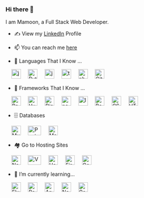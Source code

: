 ### Hi there 👋

<!--
**rmamoonx/rmamoonx** is a ✨ _special_ ✨ repository because its `README.md` (this file) appears on your GitHub profile.

Here are some ideas to get you started:

- 🔭 I’m currently working on ...
- 🌱 I’m currently learning ...
- 👯 I’m looking to collaborate on ...
- 🤔 I’m looking for help with ...
- 💬 Ask me about ...
- 📫 How to reach me: ...
- 😄 Pronouns: ...
- ⚡ Fun fact: ...
-->
I am Mamoon, a Full Stack Web Developer.

- ✍ View my [LinkedIn](https://ae.linkedin.com/in/rajamamoon) Profile
- 📫 You can reach me [here](mailto:r.mamoonxk@hotmail.com)

- 💬 Languages That I Know ...
<p>
       &nbsp; &nbsp;  <img src="https://qph.fs.quoracdn.net/main-qimg-48b7a3d8958565e7aa3ad4dbf2312770.webp" alt="java" width="26" height="26" />
       &nbsp; &nbsp; <img src="https://cdn.worldvectorlogo.com/logos/python-5.svg" alt="Python" width="26" height="26" /> 
       &nbsp; &nbsp; <img src="https://cdn.worldvectorlogo.com/logos/logo-javascript.svg" alt="javascript" width="26" height="26" />
       &nbsp; &nbsp; <img src="https://seeklogo.com/images/T/typescript-logo-B29A3F462D-seeklogo.com.png" alt="typescript" width="26" height="26" />
       &nbsp; &nbsp; <img src="https://cdn.worldvectorlogo.com/logos/php-1.svg" alt="php" width="26" height="26" />
       &nbsp; &nbsp; <img src="https://git-scm.com/images/logos/downloads/Git-Icon-1788C.png" width="26" height="26" alt="Git" />
</p>

- 🔭 Frameworks That I Know ...
<p>
       &nbsp; &nbsp;  <img src="https://cdn.worldvectorlogo.com/logos/react-2.svg" alt="Reactjs" width="26" height="26" />
       &nbsp; &nbsp;  <img src="https://cdn.worldvectorlogo.com/logos/vue-9.svg" alt="Vuejs" width="26" height="26" />
       &nbsp; &nbsp;  <img src="https://cdn.worldvectorlogo.com/logos/django.svg" alt="Django" width="26" height="26" />
       &nbsp; &nbsp;  <img src="https://seeklogo.com/images/N/nodejs-logo-FBE122E377-seeklogo.com.png" alt="nodejs" width="26" height="26" />
       &nbsp; &nbsp;  <img src="https://cdn.worldvectorlogo.com/logos/laravel-2.svg" alt="laravel" width="26" height="26" />
       &nbsp; &nbsp;  <img src="https://cdn.worldvectorlogo.com/logos/bootstrap-4.svg" alt="Bootstrap" width="26" height="26" /> 
       &nbsp; &nbsp;  <img src="https://cdn.worldvectorlogo.com/logos/css-3.svg" alt="CSS" width="26" height="26" />
       &nbsp; &nbsp;  <img src="https://cdn.worldvectorlogo.com/logos/html-1.svg" alt="HTML" width="26" height="26" /> 
</p>

- 🗄️ Databases
<p>
       &nbsp; &nbsp;  <img src="https://cdn.worldvectorlogo.com/logos/mysql-2.svg" width="26" height="26" alt="MySQL" />
       &nbsp; &nbsp;  <img src="https://cdn.worldvectorlogo.com/logos/postgresql.svg" width="36" height="26" alt="PostgreSQL" />
       &nbsp; &nbsp;  <img src="https://cdn.worldvectorlogo.com/logos/mongodb-icon-1.svg" width="26" height="26" alt="MongoDB" />
</p>

- 🏘️ Go to Hosting Sites
<p>
       &nbsp; &nbsp;  <img src="https://cdn.worldvectorlogo.com/logos/netlify.svg" width="26" height="26" alt="Netlify" />
       &nbsp; &nbsp;  <img src="https://cdn.worldvectorlogo.com/logos/vercel.svg" width="36" height="26" alt="Vercel" />
       &nbsp; &nbsp;  <img src="https://cdn.worldvectorlogo.com/logos/heroku-4.svg" width="26" height="26" alt="Heruko" />
       &nbsp; &nbsp;  <img src="https://cdn.worldvectorlogo.com/logos/firebase-2.svg" width="26" height="26" alt="Firebase" />
       &nbsp; &nbsp;  <img src="https://cdn.worldvectorlogo.com/logos/google-cloud-1.svg" width="26" height="26" alt="Google Cloud" />
</p>

- 🌱 I’m currently learning...
<p>
       &nbsp; &nbsp;  <img src="https://cdn.worldvectorlogo.com/logos/flutter-logo.svg" alt="Flutter" width="26" height="26" />
       &nbsp; &nbsp;  <img src="https://cdn.worldvectorlogo.com/logos/react-native-1.svg" alt="React Native" width="26" height="26" />
       &nbsp; &nbsp;  <img src="https://cdn.worldvectorlogo.com/logos/angular-icon-1.svg" alt="Angularjs" width="26" height="26" />
       &nbsp; &nbsp;  <img src="https://cdn.worldvectorlogo.com/logos/nextjs-2.svg" alt="Nextjs" width="26" height="26" />
       &nbsp; &nbsp;  <img src="https://cdn.worldvectorlogo.com/logos/gatsby-logo.svg" alt="Gatsbyjs" width="26" height="26" />
</p>
